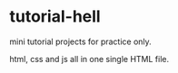 # tutorial-hell

mini tutorial projects for practice only.

html, css and js all in one single HTML file.
 
